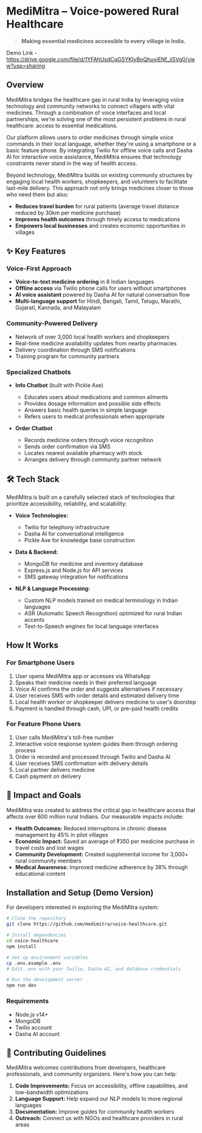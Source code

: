 # MediMitra – Voice-powered Rural Healthcare

> **Making essential medicines accessible to every village in India.**

 Demo Link - https://drive.google.com/file/d/1YFAhUsdCqGSYKIvBoQhuyiENf_iiSVq0/view?usp=sharing

## Overview

MediMitra bridges the healthcare gap in rural India by leveraging voice technology and community networks to connect villagers with vital medicines. Through a combination of voice interfaces and local partnerships, we're solving one of the most persistent problems in rural healthcare: access to essential medications.

Our platform allows users to order medicines through simple voice commands in their local language, whether they're using a smartphone or a basic feature phone. By integrating Twilio for offline voice calls and Dasha AI for interactive voice assistance, MediMitra ensures that technology constraints never stand in the way of health access.

Beyond technology, MediMitra builds on existing community structures by engaging local health workers, shopkeepers, and volunteers to facilitate last-mile delivery. This approach not only brings medicines closer to those who need them but also:

- **Reduces travel burden** for rural patients (average travel distance reduced by 30km per medicine purchase)
- **Improves health outcomes** through timely access to medications
- **Empowers local businesses** and creates economic opportunities in villages

## ✨ Key Features

### Voice-First Approach
- **Voice-to-text medicine ordering** in 8 Indian languages
- **Offline access** via Twilio phone calls for users without smartphones
- **AI voice assistant** powered by Dasha AI for natural conversation flow
- **Multi-language support** for Hindi, Bengali, Tamil, Telugu, Marathi, Gujarati, Kannada, and Malayalam

### Community-Powered Delivery
- Network of over 3,000 local health workers and shopkeepers
- Real-time medicine availability updates from nearby pharmacies
- Delivery coordination through SMS notifications
- Training program for community partners

### Specialized Chatbots
- **Info Chatbot** (built with Pickle Axe)
  - Educates users about medications and common ailments
  - Provides dosage information and possible side effects
  - Answers basic health queries in simple language
  - Refers users to medical professionals when appropriate

- **Order Chatbot**
  - Records medicine orders through voice recognition
  - Sends order confirmation via SMS
  - Locates nearest available pharmacy with stock
  - Arranges delivery through community partner network

## 🛠️ Tech Stack

MediMitra is built on a carefully selected stack of technologies that prioritize accessibility, reliability, and scalability:

- **Voice Technologies:**
  - Twilio for telephony infrastructure
  - Dasha AI for conversational intelligence
  - Pickle Axe for knowledge base construction

- **Data & Backend:**
  - MongoDB for medicine and inventory database
  - Express.js and Node.js for API services
  - SMS gateway integration for notifications

- **NLP & Language Processing:**
  - Custom NLP models trained on medical terminology in Indian languages
  - ASR (Automatic Speech Recognition) optimized for rural Indian accents
  - Text-to-Speech engines for local language interfaces

## How It Works

### For Smartphone Users
1. User opens MediMitra app or accesses via WhatsApp
2. Speaks their medicine needs in their preferred language
3. Voice AI confirms the order and suggests alternatives if necessary
4. User receives SMS with order details and estimated delivery time
5. Local health worker or shopkeeper delivers medicine to user's doorstep
6. Payment is handled through cash, UPI, or pre-paid health credits

### For Feature Phone Users
1. User calls MediMitra's toll-free number
2. Interactive voice response system guides them through ordering process
3. Order is recorded and processed through Twilio and Dasha AI
4. User receives SMS confirmation with delivery details
5. Local partner delivers medicine
6. Cash payment on delivery

## 🌟 Impact and Goals

MediMitra was created to address the critical gap in healthcare access that affects over 600 million rural Indians. Our measurable impacts include:

- **Health Outcomes:** Reduced interruptions in chronic disease management by 45% in pilot villages
- **Economic Impact:** Saved an average of ₹350 per medicine purchase in travel costs and lost wages
- **Community Development:** Created supplemental income for 3,000+ rural community members
- **Medical Awareness:** Improved medicine adherence by 38% through educational content


##  Installation and Setup (Demo Version)

For developers interested in exploring the MediMitra system:

```bash
# Clone the repository
git clone https://github.com/medimitra/voice-healthcare.git

# Install dependencies
cd voice-healthcare
npm install

# Set up environment variables
cp .env.example .env
# Edit .env with your Twilio, Dasha AI, and database credentials

# Run the development server
npm run dev
```

### Requirements
- Node.js v14+
- MongoDB
- Twilio account
- Dasha AI account

## 🤝 Contributing Guidelines

MediMitra welcomes contributions from developers, healthcare professionals, and community organizers. Here's how you can help:

1. **Code Improvements:** Focus on accessibility, offline capabilities, and low-bandwidth optimizations
2. **Language Support:** Help expand our NLP models to more regional languages
3. **Documentation:** Improve guides for community health workers
4. **Outreach:** Connect us with NGOs and healthcare providers in rural areas

